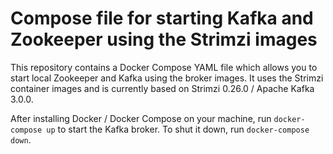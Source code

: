 # Compose file for starting Kafka and Zookeeper using the Strimzi images

This repository contains a Docker Compose YAML file which allows you to start local Zookeeper and Kafka using the broker images.
It uses the Strimzi container images and is currently based on Strimzi 0.26.0 / Apache Kafka 3.0.0.

After installing Docker / Docker Compose on your machine, run `docker-compose up` to start the Kafka broker. To shut it down, run `docker-compose down`.